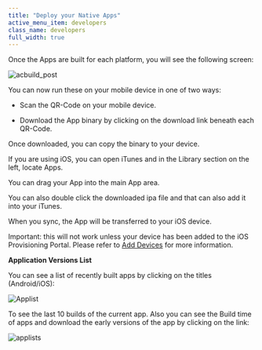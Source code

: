 ```yaml
---
title: "Deploy your Native Apps"
active_menu_item: developers
class_name: developers
full_width: true
---
```



Once the Apps are built for each platform, you will see the following screen:

![acbuild\_post](/img/docs/acbuild_post.zoom81.png)

You can now run these on your mobile device in one of two ways:

 - Scan the QR-Code on your mobile device.

 - Download the App binary by clicking on the download link beneath each QR-Code.

Once downloaded, you can copy the binary to your device.

If you are using iOS, you can open iTunes and in the Library section on the left, locate Apps.

You can drag your App into the main App area.

You can also double click the downloaded ipa file and that can also add it into your iTunes.

When you sync, the App will be transferred to your iOS device.

Important: this will not work unless your device has been added to the iOS Provisioning Portal. Please refer to [Add Devices](/developers/user-guide/ac-mobile-build-phonegap/cordova/certificates/ios-keys-and-certificates/do-it-yourself-guide/setting-up-for-development/add-devices) for more information.

**Application Versions List**

You can see a list of recently built apps by clicking on the titles (Android/iOS):

![Applist](/img/docs/applist.zoom80.png)

To see the last 10 builds of the current app. Also you can see the Build time of apps and download the early versions of the app by clicking on the link:

![applists](/img/docs/applists.zoom95.png)

